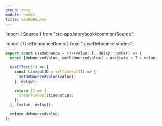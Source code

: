 ```yaml
---
group: core
module: hooks
title: useDebounce
---
```


import { Source } from "src-app/storybook/common/Source";

import { UseDebounceDemo } from "./useDebounce.stories";

<UseDebounceDemo />

```jsx
export const useDebounce = <T>(value: T, delay: number) => {
  const [debouncedValue, setDebouncedValue] = useState < T > value;

  useEffect(() => {
    const timeoutID = setTimeout(() => {
      setDebouncedValue(value);
    }, delay);

    return () => {
      clearTimeout(timeoutID);
    };
  }, [value, delay]);

  return debouncedValue;
};
```

<Source path="src-core/hooks/useDebounce.ts" />
